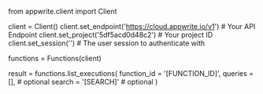 from appwrite.client import Client

client = Client()
client.set_endpoint('https://cloud.appwrite.io/v1') # Your API Endpoint
client.set_project('5df5acd0d48c2') # Your project ID
client.set_session('') # The user session to authenticate with

functions = Functions(client)

result = functions.list_executions(
    function_id = '[FUNCTION_ID]',
    queries = [], # optional
    search = '[SEARCH]' # optional
)
